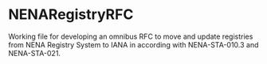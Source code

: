 # NENARegistryRFC
Working file for developing an omnibus RFC to move and update registries from NENA Registry System to IANA in according with NENA-STA-010.3 and NENA-STA-021. 
